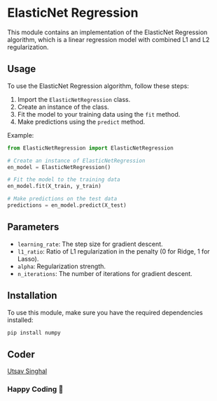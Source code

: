 # ElasticNet Regression

This module contains an implementation of the ElasticNet Regression algorithm, which is a linear regression model with combined L1 and L2 regularization.

## Usage

To use the ElasticNet Regression algorithm, follow these steps:

1. Import the `ElasticNetRegression` class.
2. Create an instance of the class.
3. Fit the model to your training data using the `fit` method.
4. Make predictions using the `predict` method.

Example:

```python
from ElasticNetRegression import ElasticNetRegression

# Create an instance of ElasticNetRegression
en_model = ElasticNetRegression()

# Fit the model to the training data
en_model.fit(X_train, y_train)

# Make predictions on the test data
predictions = en_model.predict(X_test)
```

## Parameters

- `learning_rate`: The step size for gradient descent.
- `l1_ratio`: Ratio of L1 regularization in the penalty (0 for Ridge, 1 for Lasso).
- `alpha`: Regularization strength.
- `n_iterations`: The number of iterations for gradient descent.

## Installation

To use this module, make sure you have the required dependencies installed:

```bash
pip install numpy
```

## Coder

[Utsav Singhal](https://github.com/UTSAVS26)

### Happy Coding 👦
